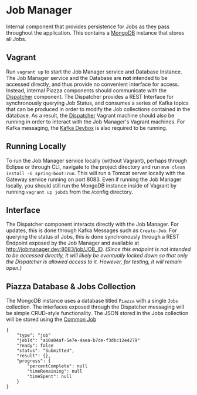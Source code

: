 # Job Manager

Internal component that provides persistence for Jobs as they pass throughout the application. This contains a [MongoDB](https://www.mongodb.org/) instance that stores all Jobs.

## Vagrant

Run ``vagrant up`` to start the Job Manager service and Database Instance. The Job Manager service and the Database are **not** intended to be accessed directly, and thus provide no convenient interface for access. Instead, internal Piazza components should communicate with the [Dispatcher](https://github.com/venicegeo/pz-dispatcher) component. The Dispatcher provides a REST Interface for synchronously querying Job Status, and consumes a series of Kafka topics that can be produced in order to modify the Job collections contained in the database. As a result, the [Dispatcher](https://github.com/venicegeo/pz-dispatcher) Vagrant machine should also be running in order to interact with the Job Manager's Vagrant machines. For Kafka messaging, the [Kafka Devbox](https://github.com/venicegeo/kafka-devbox) is also required to be running. 

## Running Locally

To run the Job Manager service locally (without Vagrant), perhaps through Eclipse or through CLI, navigate to the project directory and run ``mvn clean install -U spring-boot:run``. This will run a Tomcat server locally with the Gateway service running on port 8083. Even if running the Job Manager locally, you should still run the MongoDB instance inside of Vagrant by running ``vagrant up jobdb`` from the /config directory.

## Interface

The Dispatcher component interacts directly with the Job Manager. For updates, this is done through Kafka Messages such as ``Create-Job``. For querying the status of Jobs, this is done synchronously through a REST Endpoint exposed by the Job Manager and available at http://jobmanager.dev:8083/job/JOB_ID. *(Since this endpoint is not intended to be accessed directly, it will likely be eventually locked down so that only the Dispatcher is allowed access to it. However, for testing, it will remain open.)*

## Piazza Database & Jobs Collection

The MongoDB instance uses a database titled ``Piazza`` with a single ``Jobs`` collection. The interfaces exposed through the Dispatcher messaging will be simple CRUD-style functionality. The JSON stored in the Jobs collection will be stored using the [Common Job](https://github.com/venicegeo/pz-jobcommon)

```
{
	"type": "job"
	"jobId": "a10a04af-5e7e-4aea-b7de-f3dbc12e4279"
	"ready": false
	"status": "Submitted",
	"result": {},
	"progress": {
		"percentComplete": null
		"timeRemaining": null
		"timeSpent": null
	}
}
```
